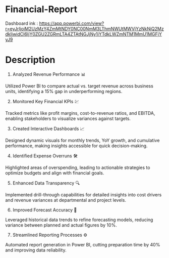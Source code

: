# Financial-Report
Dashboard ink : https://app.powerbi.com/view?r=eyJrIjoiM2UzMzY4ZmMtNDY0NC00NmM3LThmNWUtMWVjYzNkNjQ2MzdkIiwidCI6IjY0ZGU2ZGRmLTA4ZTAtNGJjNy1iYTdkLWZmNTM1MmU1MGFjYyJ9
# Description 

1. Analyzed Revenue Performance 📊
 
 Utilized Power BI to compare actual vs. target revenue across business units, identifying a 15% gap in underperforming regions.


2. Monitored Key Financial KPIs 💹

Tracked metrics like profit margins, cost-to-revenue ratios, and EBITDA, enabling stakeholders to visualize variances against targets.


3. Created Interactive Dashboards 📈

Designed dynamic visuals for monthly trends, YoY growth, and cumulative performance, making insights accessible for quick decision-making.


4. Identified Expense Overruns 🛠

Highlighted areas of overspending, leading to actionable strategies to optimize budgets and align with financial goals.


5. Enhanced Data Transparency 🔍

Implemented drill-through capabilities for detailed insights into cost drivers and revenue variances at departmental and project levels.


6. Improved Forecast Accuracy 📆

Leveraged historical data trends to refine forecasting models, reducing variance between planned and actual figures by 10%.


7. Streamlined Reporting Processes ⚙️

Automated report generation in Power BI, cutting preparation time by 40% and improving data reliability.



